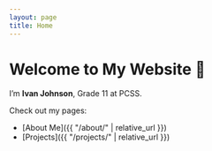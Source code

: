 ```yaml
---
layout: page
title: Home
---
```


# Welcome to My Website 👋

I’m **Ivan Johnson**, Grade 11 at PCSS.  

Check out my pages:  
- [About Me]({{ "/about/" | relative_url }})  
- [Projects]({{ "/projects/" | relative_url }})
